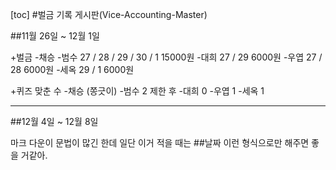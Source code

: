 [toc]
#벌금 기록 게시판(Vice-Accounting-Master)

##11월 26일 ~ 12월 1일

+벌금
	-채승	
	-범수	27 / 28 / 29 / 30 / 1	15000원
	-대희	27 / 29 		6000원
	-우엽	27 / 28			6000원
	-세옥	29 / 1	 		6000원

+퀴즈 맞춘 수
	-채승	(쫑긋이)
	-범수	2 제한 후 
	-대희	0
	-우엽	1
	-세옥	1
- - -
##12월 4일 ~ 12월 8일

마크 다운이 문법이 많긴 한데 일단 이거 적을 때는
    ##날짜 이런 형식으로만 해주면 좋을 거같아.
